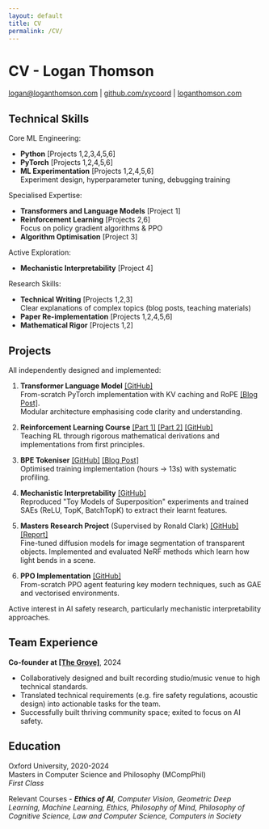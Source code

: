 ```yaml
---
layout: default
title: CV 
permalink: /CV/
---
```


# CV - Logan Thomson

[<i class="fa-solid fa-envelope"></i> logan@loganthomson.com](mailto:logan@loganthomson.com) \| [<i class="fa-brands fa-github"></i> github.com/xycoord](https://github.com/xycoord) \| [<i class="fa-solid fa-globe"></i> loganthomson.com](https://loganthomson.com)


## Technical Skills

Core ML Engineering:
- **Python** [Projects 1,2,3,4,5,6]
- **PyTorch** [Projects 1,2,4,5,6]
- **ML Experimentation** [Projects 1,2,4,5,6]  
  Experiment design, hyperparameter tuning, debugging training

Specialised Expertise:
- **Transformers and Language Models** [Project 1]
- **Reinforcement Learning** [Projects 2,6]  
  Focus on policy gradient algorithms & PPO
- **Algorithm Optimisation** [Project 3]

Active Exploration:
- **Mechanistic Interpretability** [Project 4]

Research Skills:
- **Technical Writing** [Projects 1,2,3]  
  Clear explanations of complex topics (blog posts, teaching materials)
- **Paper Re-implementation** [Projects 1,2,4,5,6]
- **Mathematical Rigor** [Projects 1,2]


## Projects

All independently designed and implemented:

1. **Transformer Language Model** [[GitHub]](https://github.com/xycoord/Language-Modelling/)  
  From-scratch PyTorch implementation with KV caching and RoPE [[Blog Post]](https://loganthomson.com/RoPE/).  
  Modular architecture emphasising code clarity and understanding.  

2. **Reinforcement Learning Course** [[Part 1]](https://colab.research.google.com/drive/1Lm_TI-Vrzai-WZQeZL3o7US07vVKWXlQ) [[Part 2]](https://colab.research.google.com/drive/1UULTQYnymQOpa7nuaw6mDXnvWRV9R_2y) [[GitHub]](https://github.com/xycoord/deep-rl-course)  
  Teaching RL through rigorous mathematical derivations and implementations from first principles.  

3. **BPE Tokeniser** [[GitHub]](https://github.com/xycoord/Language-Modelling/tree/main/src/lm_tokenizers) [[Blog Post]](https://loganthomson.com/Optimising-BPE/)  
  Optimised training implementation (hours → 13s) with systematic profiling.  

4. **Mechanistic Interpretability** [[GitHub]](https://github.com/xycoord/Language-Modelling/tree/main/src/mech_interp)  
  Reproduced "Toy Models of Superposition" experiments and trained SAEs (ReLU, TopK, BatchTopK) to extract their learnt features.  

5. **Masters Research Project** (Supervised by Ronald Clark) [[GitHub]](https://github.com/xycoord/Transparency-Segmentation) [[Report]](https://drive.google.com/file/d/1BvU4-v3jf7onxT1T6RyVTEVyawAkavyV/view?usp=drive_link)  
  Fine-tuned diffusion models for image segmentation of transparent objects.
  Implemented and evaluated NeRF methods which learn how light bends in a scene.  

6. **PPO Implementation** [[GitHub]](https://github.com/xycoord/PPO)  
  From-scratch PPO agent featuring key modern techniques, such as GAE and vectorised environments.

Active interest in AI safety research, particularly mechanistic interpretability approaches.

## Team Experience
**Co-founder at [[The Grove]](https://thegrovenotts.co.uk)**, 2024
- Collaboratively designed and built recording studio/music venue to high technical standards.
- Translated technical requirements (e.g. fire safety regulations, acoustic design) into actionable tasks for the team.
- Successfully built thriving community space; exited to focus on AI safety.

## Education

Oxford University, 2020-2024  
Masters in Computer Science and Philosophy (MCompPhil)  
*First Class*

Relevant Courses -
***Ethics of AI**,
Computer Vision,
Geometric Deep Learning,
Machine Learning,
Ethics,
Philosophy of Mind,
Philosophy of Cognitive Science,
Law and Computer Science,
Computers in Society*
